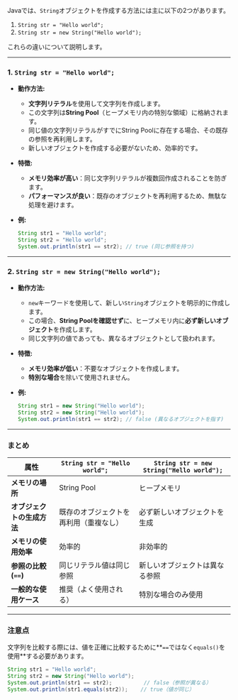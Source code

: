 Javaでは、`String`オブジェクトを作成する方法には主に以下の2つがあります。

1. `String str = "Hello world";`
2. `String str = new String("Hello world");`

これらの違いについて説明します。

---

### **1. `String str = "Hello world";`**
- **動作方法:**
  - **文字列リテラル**を使用して文字列を作成します。
  - この文字列は**String Pool**（ヒープメモリ内の特別な領域）に格納されます。
  - 同じ値の文字列リテラルがすでにString Poolに存在する場合、その既存の参照を再利用します。
  - 新しいオブジェクトを作成する必要がないため、効率的です。

- **特徴:**
  - **メモリ効率が高い**：同じ文字列リテラルが複数回作成されることを防ぎます。
  - **パフォーマンスが良い**：既存のオブジェクトを再利用するため、無駄な処理を避けます。

- **例:**
  ```java
  String str1 = "Hello world";
  String str2 = "Hello world";
  System.out.println(str1 == str2); // true (同じ参照を持つ)
  ```

---

### **2. `String str = new String("Hello world");`**
- **動作方法:**
  - `new`キーワードを使用して、新しい`String`オブジェクトを明示的に作成します。
  - この場合、**String Poolを確認せず**に、ヒープメモリ内に**必ず新しいオブジェクト**を作成します。
  - 同じ文字列の値であっても、異なるオブジェクトとして扱われます。

- **特徴:**
  - **メモリ効率が低い**：不要なオブジェクトを作成します。
  - **特別な場合**を除いて使用されません。

- **例:**
  ```java
  String str1 = new String("Hello world");
  String str2 = new String("Hello world");
  System.out.println(str1 == str2); // false (異なるオブジェクトを指す)
  ```

---

### **まとめ**

| **属性**                   | `String str = "Hello world";`              | `String str = new String("Hello world");`  |
|---------------------------|-------------------------------------------|-------------------------------------------|
| **メモリの場所**            | String Pool                               | ヒープメモリ                                |
| **オブジェクトの生成方法**   | 既存のオブジェクトを再利用（重複なし）      | 必ず新しいオブジェクトを生成               |
| **メモリの使用効率**         | 効率的                                    | 非効率的                                   |
| **参照の比較 (`==`)**        | 同じリテラル値は同じ参照                  | 新しいオブジェクトは異なる参照             |
| **一般的な使用ケース**       | 推奨（よく使用される）                    | 特別な場合のみ使用                         |

---

### **注意点**
文字列を比較する際には、値を正確に比較するために**`==`ではなく`equals()`を使用**する必要があります。

```java
String str1 = "Hello world";
String str2 = new String("Hello world");
System.out.println(str1 == str2);          // false（参照が異なる）
System.out.println(str1.equals(str2));    // true（値が同じ）
```